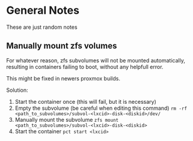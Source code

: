 # General Notes

These are just random notes

## Manually mount zfs volumes

For whatever reason, zfs subvolumes will not be mounted automatically, resulting in containers failing to boot, without any helpfull error.

This might be fixed in newers proxmox builds.

Solution:

1. Start the container once (this will fail, but it is necessary)
2. Empty the subvolume (be careful when editing this command) `rm -rf <path_to_subvolumes>/subvol-<lxcid>-disk-<diskid>/dev/`
3. Manually mount the subvolume `zfs mount <path_to_subvolumes>/subvol-<lxcid>-disk-<diskid>`
4. Start the container `pct start <lxcid>`
